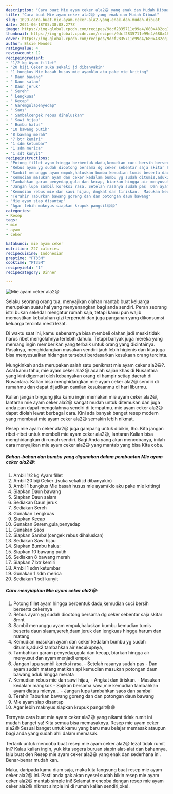 ```yaml
---
description: "Cara buat Mie ayam ceker ala2😃 yang enak dan Mudah Dibuat"
title: "Cara buat Mie ayam ceker ala2😃 yang enak dan Mudah Dibuat"
slug: 1029-cara-buat-mie-ayam-ceker-ala2-yang-enak-dan-mudah-dibuat
date: 2021-06-18T05:38:08.277Z
image: https://img-global.cpcdn.com/recipes/9dcf2835711e99e4/680x482cq70/mie-ayam-ceker-ala2😃-foto-resep-utama.jpg
thumbnail: https://img-global.cpcdn.com/recipes/9dcf2835711e99e4/680x482cq70/mie-ayam-ceker-ala2😃-foto-resep-utama.jpg
cover: https://img-global.cpcdn.com/recipes/9dcf2835711e99e4/680x482cq70/mie-ayam-ceker-ala2😃-foto-resep-utama.jpg
author: Elsie Mendez
ratingvalue: 4
reviewcount: 12
recipeingredient:
- "1/2 kg Ayam fillet"
- "20 biji Ceker suka sekali jd dibanyakin"
- "1 bungkus Mie basah husus mie ayamklo aku pake mie kriting"
- " Daun bawang"
- " Daun salam"
- " Daun jeruk"
- " Sereh"
- " Lengkuas"
- " Kecap"
- " Garemgulapenyedap"
- " Saos"
- " Sambalcengek rebus dihaluskan"
- " Sawi hijau"
- " Bumbu halus"
- "10 bawang putih"
- "8 bawang merah"
- "7 btr kemiri"
- "1 sdm ketumbar"
- "1 sdm merica"
- "1 sdt kunyit"
recipeinstructions:
- "Potong fillet ayam hingga berbentuk dadu,kemudian cuci bersih berserta cekernya"
- "Rebus ayam yg sudah diootong bersama dg ceker sebentar saja skitar 8mnt"
- "Sambil menunggu ayam empuk,haluskan bumbu kemudian tumis beserta daun slaam,sereh,daun jeruk dan lengkuas hingga harum dan matang"
- "Kemudian masukan ayam dan ceker kedalam bumbu yg sudah ditumis,aduk2 tambahkan air secukupnya,"
- "Tambahkan garam penyedap,gula dan kecap, biarkan hingga air menyusut dan ayam menjadi empuk"
- "Jangan lupa sambil koreksi rasa. Setelah rasanya sudah pas  Dan ayam sudah matang matikan api kemudian masukan potongan daun bawang,aduk hingga merata"
- "Kemudian rebus mie dan sawi hijau, Angkat dan tiriskan.  Masukan kedalam mangkok Sajikan bersama sawi,mie kemudian tambahkan ayam diatas mienya... Jangan lupa tambahkan saos dan sambal"
- "Terahir Taburkan bawang goreng dan dan potongan daun bawang"
- "Mie ayam siap disantap"
- "Agar lebih maknyus siapkan krupuk pangsit😄😄"
categories:
- Resep
tags:
- mie
- ayam
- ceker

katakunci: mie ayam ceker 
nutrition: 227 calories
recipecuisine: Indonesian
preptime: "PT35M"
cooktime: "PT35M"
recipeyield: "1"
recipecategory: Dinner

---
```



![Mie ayam ceker ala2😃](https://img-global.cpcdn.com/recipes/9dcf2835711e99e4/680x482cq70/mie-ayam-ceker-ala2😃-foto-resep-utama.jpg)

Selaku seorang orang tua, menyajikan olahan mantab buat keluarga merupakan suatu hal yang menyenangkan bagi anda sendiri. Peran seorang istri bukan sekedar mengatur rumah saja, tetapi kamu pun wajib memastikan kebutuhan gizi terpenuhi dan juga panganan yang dikonsumsi keluarga tercinta mesti lezat.

Di waktu  saat ini, kamu sebenarnya bisa membeli olahan jadi meski tidak harus ribet mengolahnya terlebih dahulu. Tetapi banyak juga mereka yang memang ingin memberikan yang terbaik untuk orang yang dicintainya. Pasalnya, menghidangkan masakan sendiri jauh lebih higienis dan kita juga bisa menyesuaikan hidangan tersebut berdasarkan kesukaan orang tercinta. 



Mungkinkah anda merupakan salah satu penikmat mie ayam ceker ala2😃?. Asal kamu tahu, mie ayam ceker ala2😃 adalah sajian khas di Nusantara yang kini digemari oleh kebanyakan orang di hampir setiap daerah di Nusantara. Kalian bisa menghidangkan mie ayam ceker ala2😃 sendiri di rumahmu dan dapat dijadikan camilan kesukaanmu di hari liburmu.

Kalian jangan bingung jika kamu ingin memakan mie ayam ceker ala2😃, lantaran mie ayam ceker ala2😃 sangat mudah untuk ditemukan dan juga anda pun dapat mengolahnya sendiri di tempatmu. mie ayam ceker ala2😃 dapat diolah lewat berbagai cara. Kini ada banyak banget resep modern yang membuat mie ayam ceker ala2😃 semakin lebih nikmat.

Resep mie ayam ceker ala2😃 juga gampang untuk dibikin, lho. Kita jangan ribet-ribet untuk membeli mie ayam ceker ala2😃, lantaran Kalian bisa menghidangkan di rumah sendiri. Bagi Anda yang akan mencobanya, inilah cara menyajikan mie ayam ceker ala2😃 yang mantab yang bisa Kita coba.

<!--inarticleads1-->

##### Bahan-bahan dan bumbu yang digunakan dalam pembuatan Mie ayam ceker ala2😃:

1. Ambil 1/2 kg Ayam fillet
1. Ambil 20 biji Ceker ,(suka sekali jd dibanyakin)
1. Ambil 1 bungkus Mie basah husus mie ayam(klo aku pake mie kriting)
1. Siapkan  Daun bawang
1. Siapkan  Daun salam
1. Sediakan  Daun jeruk
1. Sediakan  Sereh
1. Gunakan  Lengkuas
1. Siapkan  Kecap
1. Gunakan  Garem,gula,penyedap
1. Gunakan  Saos
1. Siapkan  Sambal(cengek rebus dihaluskan)
1. Sediakan  Sawi hijau
1. Siapkan  Bumbu halus:
1. Siapkan 10 bawang putih
1. Sediakan 8 bawang merah
1. Siapkan 7 btr kemiri
1. Ambil 1 sdm ketumbar
1. Gunakan 1 sdm merica
1. Sediakan 1 sdt kunyit




<!--inarticleads2-->

##### Cara menyiapkan Mie ayam ceker ala2😃:

1. Potong fillet ayam hingga berbentuk dadu,kemudian cuci bersih berserta cekernya
1. Rebus ayam yg sudah diootong bersama dg ceker sebentar saja skitar 8mnt
1. Sambil menunggu ayam empuk,haluskan bumbu kemudian tumis beserta daun slaam,sereh,daun jeruk dan lengkuas hingga harum dan matang
1. Kemudian masukan ayam dan ceker kedalam bumbu yg sudah ditumis,aduk2 tambahkan air secukupnya,
1. Tambahkan garam penyedap,gula dan kecap, biarkan hingga air menyusut dan ayam menjadi empuk
1. Jangan lupa sambil koreksi rasa. - Setelah rasanya sudah pas  - Dan ayam sudah matang matikan api kemudian masukan potongan daun bawang,aduk hingga merata
1. Kemudian rebus mie dan sawi hijau, - Angkat dan tiriskan.  - Masukan kedalam mangkok - Sajikan bersama sawi,mie kemudian tambahkan ayam diatas mienya... - Jangan lupa tambahkan saos dan sambal
1. Terahir Taburkan bawang goreng dan dan potongan daun bawang
1. Mie ayam siap disantap
1. Agar lebih maknyus siapkan krupuk pangsit😄😄




Ternyata cara buat mie ayam ceker ala2😃 yang nikamt tidak rumit ini mudah banget ya! Kita semua bisa memasaknya. Resep mie ayam ceker ala2😃 Sesuai banget untuk kamu yang baru mau belajar memasak ataupun bagi anda yang sudah ahli dalam memasak.

Tertarik untuk mencoba buat resep mie ayam ceker ala2😃 lezat tidak rumit ini? Kalau kalian ingin, yuk kita segera buruan siapin alat-alat dan bahannya, lalu buat deh Resep mie ayam ceker ala2😃 yang enak dan sederhana ini. Benar-benar mudah kan. 

Maka, daripada kamu diam saja, maka kita langsung buat resep mie ayam ceker ala2😃 ini. Pasti anda gak akan nyesel sudah bikin resep mie ayam ceker ala2😃 mantab simple ini! Selamat mencoba dengan resep mie ayam ceker ala2😃 nikmat simple ini di rumah kalian sendiri,oke!.

